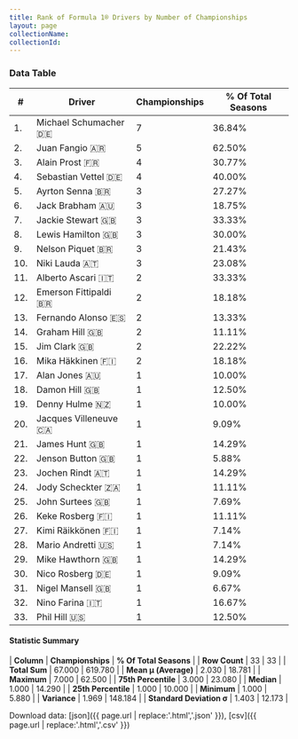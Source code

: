 ```yaml
---
title: Rank of Formula 1® Drivers by Number of Championships
layout: page
collectionName: 
collectionId: 
---
```




<canvas id="chart" width="400" height="180"></canvas>
<script>
var data = {
    "datasets": [
        {
            "backgroundColor": [
                "#9C8E8D",
                "#9C8E8D",
                "#9C8E8D",
                "#9C8E8D",
                "#9C8E8D",
                "#9C8E8D",
                "#9C8E8D",
                "#9C8E8D",
                "#9C8E8D",
                "#9C8E8D",
                "#9C8E8D",
                "#9C8E8D",
                "#9C8E8D",
                "#9C8E8D",
                "#9C8E8D",
                "#9C8E8D",
                "#9C8E8D",
                "#9C8E8D",
                "#9C8E8D",
                "#9C8E8D",
                "#9C8E8D",
                "#9C8E8D",
                "#9C8E8D",
                "#9C8E8D",
                "#9C8E8D",
                "#9C8E8D",
                "#9C8E8D",
                "#9C8E8D",
                "#9C8E8D",
                "#9C8E8D",
                "#9C8E8D",
                "#9C8E8D",
                "#9C8E8D"
            ],
            "borderColor": [
                "#1D181E",
                "#1D181E",
                "#1D181E",
                "#1D181E",
                "#1D181E",
                "#1D181E",
                "#1D181E",
                "#1D181E",
                "#1D181E",
                "#1D181E",
                "#1D181E",
                "#1D181E",
                "#1D181E",
                "#1D181E",
                "#1D181E",
                "#1D181E",
                "#1D181E",
                "#1D181E",
                "#1D181E",
                "#1D181E",
                "#1D181E",
                "#1D181E",
                "#1D181E",
                "#1D181E",
                "#1D181E",
                "#1D181E",
                "#1D181E",
                "#1D181E",
                "#1D181E",
                "#1D181E",
                "#1D181E",
                "#1D181E",
                "#1D181E"
            ],
            "borderWidth": 1,
            "data": [
                7.0,
                5.0,
                4.0,
                4.0,
                3.0,
                3.0,
                3.0,
                3.0,
                3.0,
                3.0,
                2.0,
                2.0,
                2.0,
                2.0,
                2.0,
                2.0,
                1.0,
                1.0,
                1.0,
                1.0,
                1.0,
                1.0,
                1.0,
                1.0,
                1.0,
                1.0,
                1.0,
                1.0,
                1.0,
                1.0,
                1.0,
                1.0,
                1.0
            ],
            "label": "Championships"
        }
    ],
    "labels": [
        "Michael Schumacher",
        "Juan Fangio",
        "Alain Prost",
        "Sebastian Vettel",
        "Ayrton Senna",
        "Jack Brabham",
        "Jackie Stewart",
        "Lewis Hamilton",
        "Nelson Piquet",
        "Niki Lauda",
        "Alberto Ascari",
        "Emerson Fittipaldi",
        "Fernando Alonso",
        "Graham Hill",
        "Jim Clark",
        "Mika Häkkinen",
        "Alan Jones",
        "Damon Hill",
        "Denny Hulme",
        "Jacques Villeneuve",
        "James Hunt",
        "Jenson Button",
        "Jochen Rindt",
        "Jody Scheckter",
        "John Surtees",
        "Keke Rosberg",
        "Kimi Räikkönen",
        "Mario Andretti",
        "Mike Hawthorn",
        "Nico Rosberg",
        "Nigel Mansell",
        "Nino Farina",
        "Phil Hill"
    ]
};
var options = {
  legend: {
    display: false
  },
  scales: {
    xAxes: [{
      ticks: {
        beginAtZero: true,
        maxRotation: 180,
        display: window.innerWidth > 800
      }
    }],
    yAxes: [{
      ticks: {
        beginAtZero: true
      }
    }]
  },
  onResize: function(chart, size) {
    chart.options.scales.xAxes[0].ticks.display = size.width > 800;
  }
};
var chart = new Chart("chart", {
    data: data,
    type: 'bar',
    options: options
});
</script>



### Data Table

| # | Driver | Championships | % Of Total Seasons |
|--|--|--|--|
| 1. | Michael Schumacher 🇩🇪 | 7 | 36.84% |
| 2. | Juan Fangio 🇦🇷 | 5 | 62.50% |
| 3. | Alain Prost 🇫🇷 | 4 | 30.77% |
| 4. | Sebastian Vettel 🇩🇪 | 4 | 40.00% |
| 5. | Ayrton Senna 🇧🇷 | 3 | 27.27% |
| 6. | Jack Brabham 🇦🇺 | 3 | 18.75% |
| 7. | Jackie Stewart 🇬🇧 | 3 | 33.33% |
| 8. | Lewis Hamilton 🇬🇧 | 3 | 30.00% |
| 9. | Nelson Piquet 🇧🇷 | 3 | 21.43% |
| 10. | Niki Lauda 🇦🇹 | 3 | 23.08% |
| 11. | Alberto Ascari 🇮🇹 | 2 | 33.33% |
| 12. | Emerson Fittipaldi 🇧🇷 | 2 | 18.18% |
| 13. | Fernando Alonso 🇪🇸 | 2 | 13.33% |
| 14. | Graham Hill 🇬🇧 | 2 | 11.11% |
| 15. | Jim Clark 🇬🇧 | 2 | 22.22% |
| 16. | Mika Häkkinen 🇫🇮 | 2 | 18.18% |
| 17. | Alan Jones 🇦🇺 | 1 | 10.00% |
| 18. | Damon Hill 🇬🇧 | 1 | 12.50% |
| 19. | Denny Hulme 🇳🇿 | 1 | 10.00% |
| 20. | Jacques Villeneuve 🇨🇦 | 1 | 9.09% |
| 21. | James Hunt 🇬🇧 | 1 | 14.29% |
| 22. | Jenson Button 🇬🇧 | 1 | 5.88% |
| 23. | Jochen Rindt 🇦🇹 | 1 | 14.29% |
| 24. | Jody Scheckter 🇿🇦 | 1 | 11.11% |
| 25. | John Surtees 🇬🇧 | 1 | 7.69% |
| 26. | Keke Rosberg 🇫🇮 | 1 | 11.11% |
| 27. | Kimi Räikkönen 🇫🇮 | 1 | 7.14% |
| 28. | Mario Andretti 🇺🇸 | 1 | 7.14% |
| 29. | Mike Hawthorn 🇬🇧 | 1 | 14.29% |
| 30. | Nico Rosberg 🇩🇪 | 1 | 9.09% |
| 31. | Nigel Mansell 🇬🇧 | 1 | 6.67% |
| 32. | Nino Farina 🇮🇹 | 1 | 16.67% |
| 33. | Phil Hill 🇺🇸 | 1 | 12.50% |

#### Statistic Summary

| **Column** | **Championships** | **% Of Total Seasons** |
| **Row Count** | 33 | 33 |
| **Total Sum** | 67.000 | 619.780 |
| **Mean μ (Average)** | 2.030 | 18.781 |
| **Maximum** | 7.000 | 62.500 |
| **75th Percentile** | 3.000 | 23.080 |
| **Median** | 1.000 | 14.290 |
| **25th Percentile** | 1.000 | 10.000 |
| **Minimum** | 1.000 | 5.880 |
| **Variance** | 1.969 | 148.184 |
| **Standard Deviation σ** | 1.403 | 12.173 |

Download data: [json]({{ page.url | replace:'.html','.json' }}), [csv]({{ page.url | replace:'.html','.csv' }})
